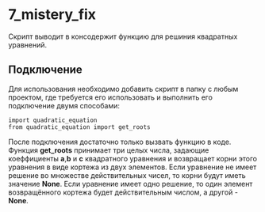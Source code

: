 # 7_mistery_fix
Скрипт выводит в консодержит функцию для решиния квадратных уравнений. 
## Подключение
Для использования необходимо добавить скрипт в папку с любым проектом, где требуется его использовать и выполнить его подключение двумя способами:

    import quadratic_equation
    from quadratic_equation import get_roots

После подключения достаточно только вызвать функцию в коде. Функция **get_roots** принимает три целых числа, задающие коеффициенты **a**,**b** и **с** квадратного уравнения и возвращает корни этого уравнения в виде кортежа из двух элементов. Если уравнение не имеет решение во множестве действительных чисел, то корни будут иметь значение **None**. Если уравнение имеет одно решение, то один элемент возвращённого кортежа будет действительным числом, а другой - **None**.
